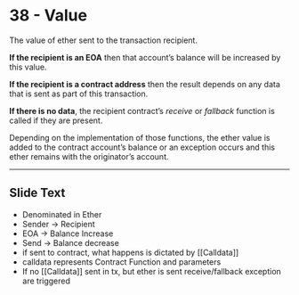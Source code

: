# 38 - Value

The value of ether sent to the transaction recipient. 

**If the recipient is an EOA** then that account’s balance will be increased by this value. 

**If the recipient is a contract address** then the result depends on any data that is sent as part of this transaction. 

**If there is no data**, the recipient contract’s _receive_ or _fallback_ function is called if they are present. 

Depending on the implementation of those functions, the ether value is added to the contract account’s balance or an exception occurs and this ether remains with the originator’s account.

---
## Slide Text
- Denominated in Ether
- Sender -> Recipient
- EOA -> Balance Increase
- Send -> Balance decrease
- if sent to contract, what happens is dictated by [[Calldata]]
- calldata represents Contract Function and parameters
- If no [[Calldata]] sent in tx, but ether is sent receive/fallback exception are triggered
